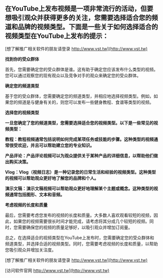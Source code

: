 ## **在YouTube上发布视频是一项非常流行的活动，但要想吸引观众并获得更多的关注，您需要选择适合您的频道和品牌的视频类型。下面是一些关于如何选择适合的视频类型在YouTube上发布的提示：**

[想了解推广相关软件的朋友请登录 http://www.vst.tw](http://www.vst.tw)

**找到你的受众群体**

首先，您需要确定您的受众群体是谁。这有助于确定您应该发布什么类型的视频。您可以通过观察您的现有观众以及竞争对手的观众来确定您的受众群体。

**确定您的频道类型**

基于您的受众群体，您需要确定您的频道类型，并相应地选择视频类型。例如，如果您的频道是与健身有关的，则您可以发布一些健身教程、食谱等类型的视频。

**选择您的视频类型**

**一旦您确定了您的频道类型，您需要选择适合您的视频类型。以下是一些常见的视频类型：**

**教程：教程视频通常包括说明如何完成某项任务或技能的步骤。这种类型的视频通常很受欢迎，并且可以帮助建立您的专业知识。**

**产品评论：产品评论视频可以为观众提供关于某种产品的详细信息，以帮助他们做出购买决策。**

**Vlog：Vlog（视频日志）是一种记录您的日常生活和经验的视频类型。这种类型的视频可以帮助观众更好地了解您的品牌和个人。**

**演示文稿：演示文稿视频可以帮助观众更好地理解某个主题或概念。这种类型的视频通常包括图形、文本和音频。**

**考虑视频的长度和质量**

最后，您需要考虑您发布的视频的长度和质量。大多数人喜欢观看较短的视频，因此，如果您的视频需要很长时间才能完成，请考虑将其分成几个较短的视频。同时，您需要确保您的视频的质量足够好，以吸引观众并增加订阅量。

总之，在选择适合的视频类型在YouTube上发布时，您需要确定您的受众群体和频道类型，并选择合适的视频类型。同时，您需要考虑视频的长度和质量，以帮助您吸引观众并增加关注度。

[想了解推广相关软件的朋友请登录 http://www.vst.tw](http://www.vst.tw)


[访问软件官网 http://www.vst.tw](http://www.vst.tw)
